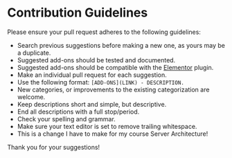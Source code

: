 # Contribution Guidelines

Please ensure your pull request adheres to the following guidelines:

- Search previous suggestions before making a new one, as yours may be a duplicate.
- Suggested add-ons should be tested and documented.
- Suggested add-ons should be compatible with the [Elementor](https://wordpress.org/plugins/elementor/) plugin.
- Make an individual pull request for each suggestion.
- Use the following format: `[ADD-ONS](LINK) - DESCRIPTION.`
- New categories, or improvements to the existing categorization are welcome.
- Keep descriptions short and simple, but descriptive.
- End all descriptions with a full stop/period.
- Check your spelling and grammar.
- Make sure your text editor is set to remove trailing whitespace.
- This is a change I have to make for my course Server Architecture!

Thank you for your suggestions!
